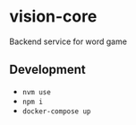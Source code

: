 # vision-core
Backend service for word game

## Development

-   `nvm use`
-   `npm i`
-   `docker-compose up`